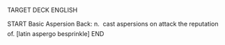 TARGET DECK
ENGLISH

START
Basic
Aspersion
Back: n.  cast aspersions on attack the reputation of. [latin aspergo besprinkle]
END
